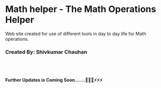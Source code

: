 <h1>Math helper - The Math Operations Helper</h1>
<p>Web site created for use of different tools in day to day life for Math operations.</p>
<h3>Created By: Shivkumar Chauhan</h3>
<br/>
<br/>
<h4>
Further Updates is Coming Soon.......🚀🚀🚀⚡⚡⚡
</h4>
